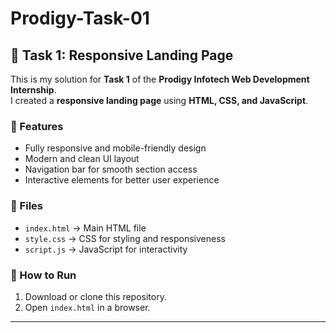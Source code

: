 # Prodigy-Task-01  

## 📌 Task 1: Responsive Landing Page  

This is my solution for **Task 1** of the **Prodigy Infotech Web Development Internship**.  
I created a **responsive landing page** using **HTML, CSS, and JavaScript**.  

### 🔹 Features  
- Fully responsive and mobile-friendly design  
- Modern and clean UI layout  
- Navigation bar for smooth section access  
- Interactive elements for better user experience  

### 📂 Files  
- `index.html` → Main HTML file  
- `style.css` → CSS for styling and responsiveness  
- `script.js` → JavaScript for interactivity  

### 🚀 How to Run  
1. Download or clone this repository.  
2. Open `index.html` in a browser.  

---
